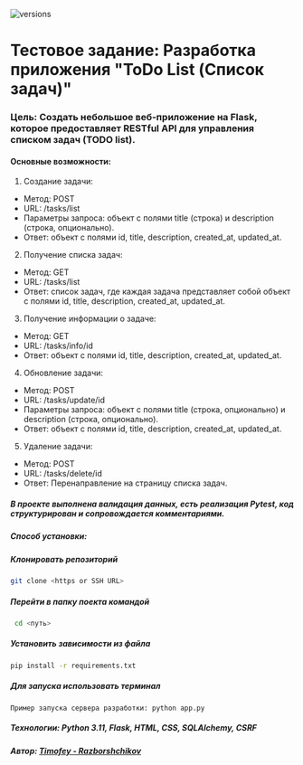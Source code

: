![versions](https://img.shields.io/pypi/pyversions/pybadges.svg)
# Тестовое задание: Разработка приложения "ToDo List (Список задач)"

### Цель: Создать небольшое веб-приложение на Flask, которое предоставляет RESTful API для управления списком задач (TODO list).

#### Основные возможности:
1. Создание задачи:
- Метод: POST
- URL: /tasks/list
- Параметры запроса: объект с полями title (строка) и description (строка, опционально).
- Ответ: объект с полями id, title, description, created_at, updated_at.
2. Получение списка задач:
- Метод: GET
- URL: /tasks/list
- Ответ: список задач, где каждая задача представляет собой объект с полями id, title, description, created_at, updated_at.
3. Получение информации о задаче:
- Метод: GET
- URL: /tasks/info/id
- Ответ: объект с полями id, title, description, created_at, updated_at.
4. Обновление задачи:
- Метод: POST
- URL: /tasks/update/id
- Параметры запроса: объект с полями title (строка, опционально) и description (строка, опционально).
- Ответ: объект с полями id, title, description, created_at, updated_at.
5. Удаление задачи:
- Метод: POST
- URL: /tasks/delete/id
- Ответ: Перенаправление на страницу списка задач.

#####  В проекте выполнена валидация данных, есть реализация Pytest, код структурирован и сопровождается комментариями.

##### Способ установки:

##### Клонировать репозиторий
``` bash
git clone <https or SSH URL>
 ```
##### Перейти в папку поекта командой 
``` bash
 cd <путь>
```
##### Установить зависимости из файла 
``` bash 
pip install -r requirements.txt
```
##### Для запуска использовать терминал
```
Пример запуска сервера разработки: python app.py
```

##### Технологии: Python 3.11, Flask, HTML, CSS, SQLAlchemy, CSRF

##### Автор: [Timofey - Razborshchikov](https://github.com/Timofey3085)
